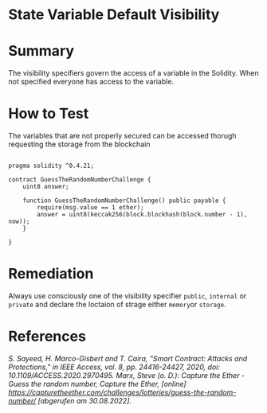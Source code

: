 # State Variable Default Visibility

# Summary

The visibility specifiers govern the access of a variable in the Solidity. When not specified everyone has access to the variable.

# How to Test

The variables that are not properly secured can be accessed thorugh requesting the storage from the blockchain

```sol

pragma solidity ^0.4.21;

contract GuessTheRandomNumberChallenge {
    uint8 answer;

    function GuessTheRandomNumberChallenge() public payable {
        require(msg.value == 1 ether);
        answer = uint8(keccak256(block.blockhash(block.number - 1), now));
    }

}
```

# Remediation

Always use consciously one of the visibility specifier `public`, `internal` or `private` and declare the loctaion of strage either `memory`or `storage`.

# References

*S. Sayeed, H. Marco-Gisbert and T. Caira, "Smart Contract: Attacks and Protections," in IEEE Access, vol. 8, pp. 24416-24427, 2020, doi: 10.1109/ACCESS.2020.2970495.*
*Marx, Steve (o. D.): Capture the Ether - Guess the random number, Capture the Ether, [online] https://capturetheether.com/challenges/lotteries/guess-the-random-number/ [abgerufen am 30.08.2022].*